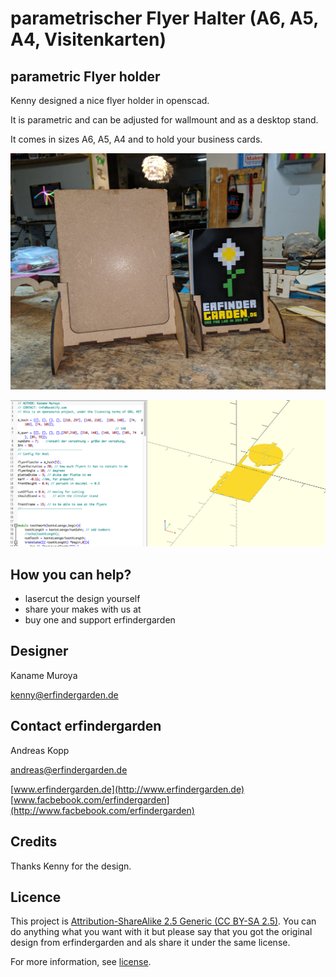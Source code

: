 # parametrischer Flyer Halter (A6, A5, A4, Visitenkarten)
## parametric Flyer holder

Kenny designed a nice flyer holder in openscad. 

It is parametric and can be adjusted for wallmount and as a desktop stand. 

It comes in sizes A6, A5, A4 and to hold your business cards.

![](flyerhalter.jpg)

![](flyerhalter_scad.png)

## How you can help?

* lasercut the design yourself
* share your makes with us at 
* buy one and support erfindergarden

## Designer


Kaname Muroya

[kenny@erfindergarden.de](mailto:kenny@erfindergarden.de)

## Contact erfindergarden

Andreas Kopp

[andreas@erfindergarden.de](mailto:andreas@erfindergarden.de)

[www.erfindergarden.de](http://www.erfindergarden.de)
[www.facbebook.com/erfindergarden](http://www.facbebook.com/erfindergarden)


## Credits
 
Thanks Kenny for the design. 

## Licence

This project is [Attribution-ShareAlike 2.5 Generic (CC BY-SA 2.5)](https://creativecommons.org/licenses/by-sa/2.5/). You can do anything what you want with it but please say that you got the original design from erfindergarden and als share it under the same license. 

For more information, see [license](license.md). 